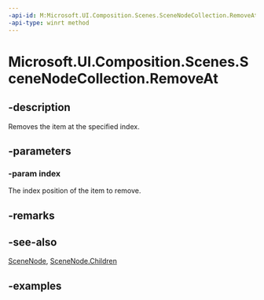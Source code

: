 ```yaml
---
-api-id: M:Microsoft.UI.Composition.Scenes.SceneNodeCollection.RemoveAt(System.UInt32)
-api-type: winrt method
---
```


<!-- Method syntax.
public void SceneNodeCollection.RemoveAt(UInt32 index)
-->

# Microsoft.UI.Composition.Scenes.SceneNodeCollection.RemoveAt

## -description

Removes the item at the specified index.

## -parameters
### -param index

The index position of the item to remove.

## -remarks

## -see-also

[SceneNode](scenenode.md), [SceneNode.Children](scenenode_children.md)

## -examples


